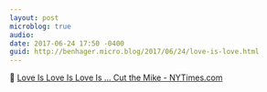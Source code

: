 ```yaml
---
layout: post
microblog: true
audio: 
date: 2017-06-24 17:50 -0400
guid: http://benhager.micro.blog/2017/06/24/love-is-love.html
---
```

💜 [Love Is Love Is Love Is … Cut the Mike - NYTimes.com](https://mobile.nytimes.com/2017/06/24/opinion/mormon-girl-gay-speech-utah.html?referer=&_r=0&smid=tw-nytimes&smtyp=cur&referer=https://t.co/vXxjgmjfOD)
